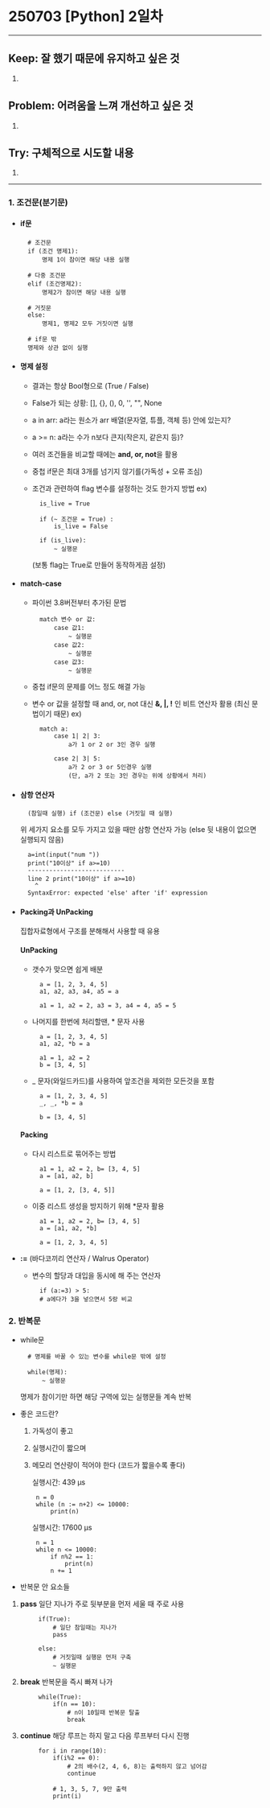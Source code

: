 250703 [Python] 2일차
=======================

<hr/>

## Keep: 잘 했기 때문에 유지하고 싶은 것
1.

## Problem: 어려움을 느껴 개선하고 싶은 것
1.

## Try: 구체적으로 시도할 내용
1.

<hr/>

### 1. 조건문(분기문)
- #### if문
        # 조건문
        if (조건 명제1):
            명제 1이 참이면 해당 내용 실행
        
        # 다중 조건문
        elif (조건명제2):
            명제2가 참이면 해당 내용 실행
        
        # 거짓문
        else:
            명제1, 명제2 모두 거짓이면 실행
        
        # if문 밖
        명제와 상관 없이 실행

- #### 명제 설정
    - 결과는 항상 Bool형으로 (True / False)

    - False가 되는 상황: [], {}, (), 0, '', "", None

    - a in arr: a라는 원소가 arr 배열(문자열, 튜플, 객체 등) 안에 있는지?

    - a >= n: a라는 수가 n보다 큰지(작은지, 같은지 등)?

    - 여러 조건들을 비교할 때에는 **and, or, not**을 활용

    - 중첩 if문은 최대 3개를 넘기지 않기를(가독성 + 오류 조심)
    
    - 조건과 관련하여 flag 변수를 설정하는 것도 한가지 방법
        ex)

            is_live = True
            
            if (~ 조건문 = True) :
                is_live = False

            if (is_live):
                ~ 실행문

        (보통 flag는 True로 만들어 동작하게끔 설정)

- #### match-case
    - 파이썬 3.8버전부터 추가된 문법

            match 변수 or 값:
                case 값1:
                    ~ 실행문
                case 값2:
                    ~ 실행문
                case 값3:
                    ~ 실행문
        
    - 중첩 if문의 문제를 어느 정도 해결 가능

    - 변수 or 값을 설정할 때 and, or, not 대신 **&, |, !** 인 비트 연산자 활용 (최신 문법이기 때문)
    ex)

            match a:
                case 1| 2| 3:
                    a가 1 or 2 or 3인 경우 실행
                
                case 2| 3| 5:
                    a가 2 or 3 or 5인경우 실행
                    (단, a가 2 또는 3인 경우는 위에 상황에서 처리)

- #### 삼항 연산자
    
        (참일때 실행) if (조건문) else (거짓일 때 실행)
    위 세가지 요소를 모두 가지고 있을 때만 삼항 연산자 가능
    (else 뒷 내용이 없으면 실행되지 않음)
    
        a=int(input("num "))
        print("10이상" if a>=10)
        ---------------------------
        line 2 print("10이상" if a>=10)
          ^
        SyntaxError: expected 'else' after 'if' expression

- #### Packing과 UnPacking
    집합자료형에서 구조를 분해해서 사용할 때 유용

    #### **UnPacking**
    - 갯수가 맞으면 쉽게 배분
    
            a = [1, 2, 3, 4, 5]
            a1, a2, a3, a4, a5 = a
            
            a1 = 1, a2 = 2, a3 = 3, a4 = 4, a5 = 5
    
    - 나머지를 한번에 처리할땐, * 문자 사용

            a = [1, 2, 3, 4, 5]
            a1, a2, *b = a
            
            a1 = 1, a2 = 2
            b = [3, 4, 5]

    - _ 문자(와일드카드)를 사용하여 앞조건을 제외한 모든것을 포함

            a = [1, 2, 3, 4, 5]
            _, _, *b = a
            
            b = [3, 4, 5]

    #### **Packing**
    - 다시 리스트로 묶어주는 방법
    
            a1 = 1, a2 = 2, b= [3, 4, 5]
            a = [a1, a2, b]
            
            a = [1, 2, [3, 4, 5]]

    - 이중 리스트 생성을 방지하기 위해 *문자 활용

            a1 = 1, a2 = 2, b= [3, 4, 5]
            a = [a1, a2, *b]
            
            a = [1, 2, 3, 4, 5]

- **:=** (바다코끼리 연산자 / Walrus Operator)
    - 변수의 할당과 대입을 동시에 해 주는 연산자

            if (a:=3) > 5:
            # a에다가 3을 넣으면서 5랑 비교

### 2. 반복문
- while문

        # 명제를 바꿀 수 있는 변수를 while문 밖에 설정

        while(명제):
            ~ 실행문
    
    명제가 참이기만 하면 해당 구역에 있는 실행문들 계속 반복

- 좋은 코드란?
    1. 가독성이 좋고
    2. 실행시간이 짧으며
    3. 메모리 연산량이 적어야 한다
    (코드가 짧을수록 좋다)

        실행시간: 439 µs

            n = 0
            while (n := n+2) <= 10000:
                print(n)
        
        실행시간: 17600 µs

            n = 1
            while n <= 10000:
                if n%2 == 1:
                    print(n)
                n += 1
        
- 반복문 안 요소들
1. **pass**
    일단 지나가
    주로 뒷부분을 먼저 세울 때 주로 사용
    
            if(True):
                # 일단 참일때는 지나가
                pass

            else:
                # 거짓일때 실행문 먼저 구축 
                ~ 실행문 

2. **break**
    반복문을 즉시 빠져 나가

            while(True):
                if(n == 10):
                    # n이 10일때 반복문 탈출
                    break

3. **continue**
    해당 루프는 하지 말고 다음 루프부터 다시 진행

            for i in range(10):
                if(i%2 == 0):
                    # 2의 배수(2, 4, 6, 8)는 출력하지 않고 넘어감
                    continue
                
                # 1, 3, 5, 7, 9만 출력
                print(i)
                